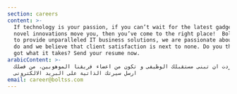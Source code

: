 ```yaml
---
section: careers
content: >-
  If technology is your passion, if you can’t wait for the latest gadgets, if
  novel innovations move you, then you’ve come to the right place!  Bolt strives
  to provide unparalleled IT business solutions, we are passionate about what we
  do and we believe that client satisfaction is next to none. Do you think you
  got what it takes? Send your resume now.
arabicContent: >-
  اذا اردت ان تبنى مستقبلك الوظيفى و تكون من اعضاء فريقنا الموهوبين، من فضلك
  ارسل سيرتك الذاتية على البريد الالكترونى
email: career@boltss.com
---
```


